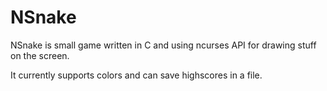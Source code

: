 NSnake
======

NSnake is small game written in C and using ncurses API for drawing stuff on the screen.

It currently supports colors and can save highscores in a file.